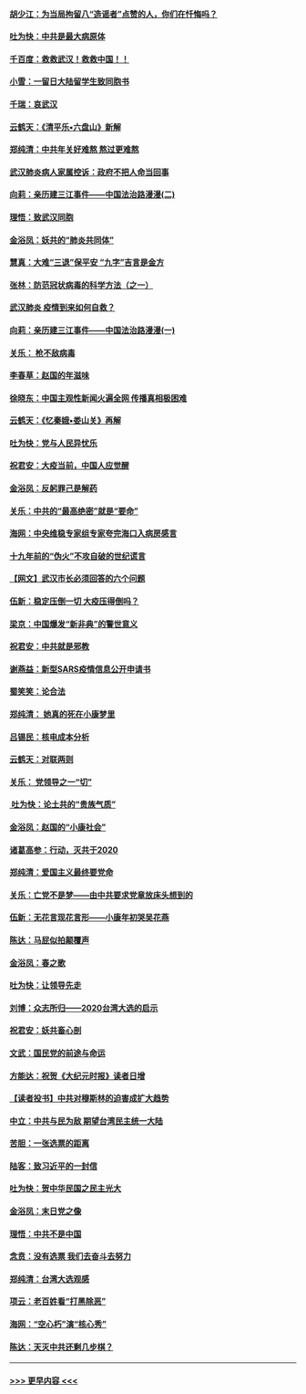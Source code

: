 #### [胡少江：为当局拘留八“造谣者”点赞的人，你们在忏悔吗？](../pages/nsc993/n11836801.md?t=02012222) 
#### [吐为快：中共是最大病原体](../pages/nsc993/n11836748.md?t=02012222) 
#### [千百度：救救武汉！救救中国！！](../pages/nsc993/n11836145.md?t=02012222) 
#### [小雪：一留日大陆留学生致同胞书](../pages/nsc993/n11834624.md?t=02012222) 
#### [千瑞：哀武汉](../pages/nsc993/n11833647.md?t=02012222) 
#### [云鹤天：《清平乐▪六盘山》新解](../pages/nsc993/n11833611.md?t=02012222) 
#### [郑纯清：中共年关好难熬 熬过更难熬](../pages/nsc993/n11833489.md?t=02012222) 
#### [武汉肺炎病人家属控诉：政府不把人命当回事](../pages/nsc993/n11833205.md?t=02012222) 
#### [向莉：亲历建三江事件——中国法治路漫漫(二)](../pages/nsc993/n11829102.md?t=02012222) 
#### [理悟：致武汉同胞](../pages/nsc993/n11831522.md?t=02012222) 
#### [金浴凤：妖共的“肺炎共同体”](../pages/nsc993/n11829448.md?t=02012222) 
#### [慧真：大难“三退”保平安 “九字”吉言是金方](../pages/nsc993/n11829501.md?t=02012222) 
#### [张林：防范冠状病毒的科学方法（之一）](../pages/nsc993/n11828618.md?t=02012222) 
#### [武汉肺炎 疫情到来如何自救？](../pages/nsc993/n11827632.md?t=02012222) 
#### [向莉：亲历建三江事件——中国法治路漫漫(一)](../pages/nsc993/n11827190.md?t=02012222) 
#### [关乐： 枪不敌病毒](../pages/nsc993/n11826746.md?t=02012222) 
#### [李春草：赵国的年滋味](../pages/nsc993/n11826321.md?t=02012222) 
#### [徐晓东：中国主观性新闻火遍全网 传播真相极困难](../pages/nsc993/n11826508.md?t=02012222) 
#### [云鹤天：《忆秦娥▪娄山关》再解](../pages/nsc993/n11824682.md?t=02012222) 
#### [吐为快：党与人民异忧乐](../pages/nsc993/n11824660.md?t=02012222) 
#### [祝君安：大疫当前，中国人应觉醒](../pages/nsc993/n11821946.md?t=02012222) 
#### [金浴凤：反躬罪己是解药](../pages/nsc993/n11820280.md?t=02012222) 
#### [关乐：中共的“最高绝密”就是“要命”](../pages/nsc993/n11816946.md?t=02012222) 
#### [海网：中央维稳专家组专家夸完海口入病房感言](../pages/nsc993/n11815138.md?t=02012222) 
#### [十九年前的“伪火”不攻自破的世纪谎言](../pages/nsc993/n11813238.md?t=02012222) 
#### [【网文】武汉市长必须回答的六个问题](../pages/nsc993/n11813848.md?t=02012222) 
#### [伍新：稳定压倒一切 大疫压得倒吗？](../pages/nsc993/n11812634.md?t=02012222) 
#### [梁京：中国爆发“新非典”的警世意义](../pages/nsc993/n11812554.md?t=02012222) 
#### [祝君安：中共就是邪教](../pages/nsc993/n11812431.md?t=02012222) 
#### [谢燕益：新型SARS疫情信息公开申请书](../pages/nsc993/n11808840.md?t=02012222) 
#### [蜀笑笑：论合法](../pages/nsc993/n11808064.md?t=02012222) 
#### [郑纯清： 她真的死在小康梦里](../pages/nsc993/n11806623.md?t=02012222) 
#### [吕锡民：核电成本分析](../pages/nsc993/n11806284.md?t=02012222) 
#### [云鹤天：对联两则](../pages/nsc993/n11805957.md?t=02012222) 
#### [关乐： 党领导之一“切”](../pages/nsc993/n11804505.md?t=02012222) 
#### [ 吐为快：论土共的“贵族气质”](../pages/nsc993/n11804490.md?t=02012222) 
#### [金浴凤：赵国的“小康社会”](../pages/nsc993/n11804452.md?t=02012222) 
#### [诸葛高参：行动，灭共于2020](../pages/nsc993/n11804120.md?t=02012222) 
#### [郑纯清：爱国主义最终要党命](../pages/nsc993/n11802197.md?t=02012222) 
#### [关乐：亡党不是梦——由中共要求党章放床头想到的](../pages/nsc993/n11802156.md?t=02012222) 
#### [伍新：无花言现花言形——小康年初哭吴花燕](../pages/nsc993/n11800044.md?t=02012222) 
#### [陈达：马屁似拍颠覆声](../pages/nsc993/n11800010.md?t=02012222) 
#### [金浴凤：春之歌](../pages/nsc993/n11797687.md?t=02012222) 
#### [吐为快：让领导先走](../pages/nsc993/n11797512.md?t=02012222) 
#### [刘博：众志所归——2020台湾大选的启示](../pages/nsc993/n11796878.md?t=02012222) 
#### [祝君安：妖共畜心剖](../pages/nsc993/n11794273.md?t=02012222) 
#### [文武：国民党的前途与命运](../pages/nsc993/n11794198.md?t=02012222) 
#### [方能达：祝贺《大纪元时报》读者日增](../pages/nsc993/n11793807.md?t=02012222) 
#### [【读者投书】中共对穆斯林的迫害成扩大趋势](../pages/nsc993/n11791371.md?t=02012222) 
#### [中立：中共与民为敌 期望台湾民主统一大陆](../pages/nsc993/n11790392.md?t=02012222) 
#### [苦胆：一张选票的距离](../pages/nsc993/n11788914.md?t=02012222) 
#### [陆客：致习近平的一封信](../pages/nsc993/n11788867.md?t=02012222) 
#### [吐为快：贺中华民国之民主光大](../pages/nsc993/n11788618.md?t=02012222) 
#### [金浴凤：末日党之像](../pages/nsc993/n11787475.md?t=02012222) 
#### [理悟：中共不是中国](../pages/nsc993/n11787463.md?t=02012222) 
#### [念贲：没有选票  我们去奋斗去努力](../pages/nsc993/n11787398.md?t=02012222) 
#### [郑纯清：台湾大选观感](../pages/nsc993/n11786210.md?t=02012222) 
#### [项云：老百姓看“打黑除恶”](../pages/nsc993/n11785398.md?t=02012222) 
#### [海网：“空心朽”演“核心秀”](../pages/nsc993/n11783874.md?t=02012222) 
#### [陈达：天灭中共还剩几步棋？](../pages/nsc993/n11783719.md?t=02012222) 

----
#### [ >>> 更早内容 <<< ](../indexes/nsc993-earlier.md)
